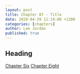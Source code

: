 ```yaml
---
layout: post
title: Chapter 07 - Title
date: 2020-04-29 11:14:00 +1200
categories: [chapters]
author: Lee Jordan
published: true
---
```


<h2>Heading</h2>

<div class="pagination">
    <a class="pagination-item older" href="https://novel.geraldleejordan.com/chapter-06/">Chapter Six</a>
      <a class="pagination-item newer" href="https://novel.geraldleejordan.com/chapter-08/">Chapter Eight</a>
</div>
